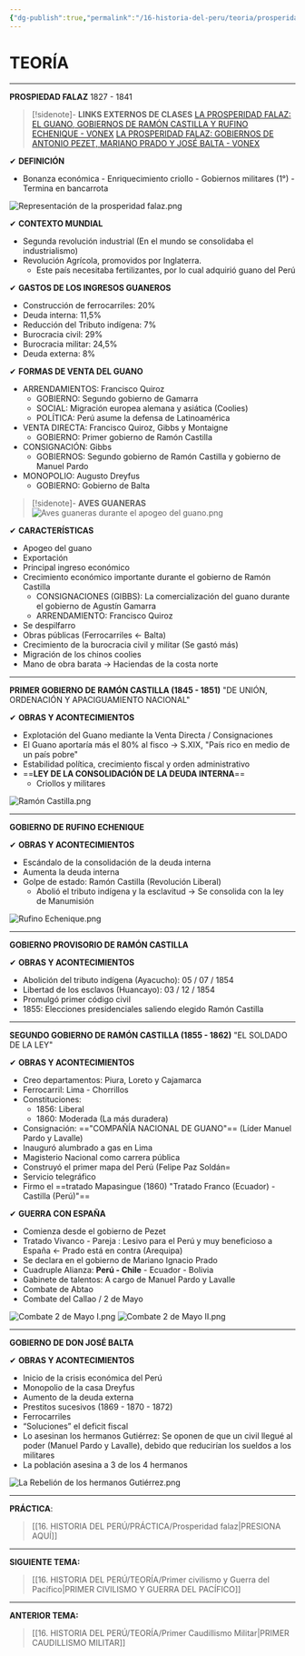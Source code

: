 ```yaml
---
{"dg-publish":true,"permalink":"/16-historia-del-peru/teoria/prosperidad-falaz/","tags":["Historia","Teoría"]}
---
```


# TEORÍA
---
**PROSPIEDAD FALAZ**
1827 - 1841

>[!sidenote]- **LINKS EXTERNOS DE CLASES**
>[LA PROSPERIDAD FALAZ: EL GUANO, GOBIERNOS DE RAMÓN CASTILLA Y RUFINO ECHENIQUE - VONEX](https://youtu.be/9Z7JXSAGvCc?si=OPDxfBmp2Dk1z-nX)
>[LA PROSPERIDAD FALAZ: GOBIERNOS DE ANTONIO PEZET, MARIANO PRADO Y JOSÉ BALTA - VONEX](https://youtu.be/WapWia46_4w?si=31JXsVTnsMI3OqjF)

✔ **DEFINICIÓN**
- Bonanza económica - Enriquecimiento criollo - Gobiernos militares (1°) - Termina en bancarrota

![Representación de la prosperidad  falaz.png](/img/user/1.%20ELEMENTOS%20GR%C3%81FICOS/Representaci%C3%B3n%20de%20la%20prosperidad%20%20falaz.png)

✔ **CONTEXTO MUNDIAL**
- Segunda revolución industrial (En el mundo se consolidaba el industrialismo)
- Revolución Agrícola, promovidos por Inglaterra. 
	- Este país necesitaba fertilizantes, por lo cual adquirió guano del Perú

✔ **GASTOS DE LOS INGRESOS GUANEROS** 
- Construcción de ferrocarriles: 20%
- Deuda interna: 11,5%
- Reducción del Tributo indígena: 7%
- Burocracia civil: 29%
- Burocracia militar: 24,5%
- Deuda externa: 8%

✔ **FORMAS DE VENTA DEL GUANO** 
- ARRENDAMIENTOS: Francisco Quiroz
	- GOBIERNO: Segundo gobierno de Gamarra 
	- SOCIAL: Migración europea alemana y asiática (Coolies)
	- POLÍTICA: Perú asume la defensa de Latinoamérica
- VENTA DIRECTA: Francisco Quiroz, Gibbs y Montaigne
	- GOBIERNO: Primer gobierno de Ramón Castilla
- CONSIGNACIÓN: Gibbs 
	- GOBIERNOS: Segundo gobierno de Ramón Castilla y gobierno de Manuel Pardo
- MONOPOLIO: Augusto Dreyfus 
	- GOBIERNO: Gobierno de Balta

>[!sidenote]- **AVES GUANERAS** 
![Aves guaneras durante el apogeo del guano.png](/img/user/1.%20ELEMENTOS%20GR%C3%81FICOS/Aves%20guaneras%20durante%20el%20apogeo%20del%20guano.png)

✔ **CARACTERÍSTICAS**
- Apogeo del guano
- Exportación
- Principal ingreso económico
- Crecimiento económico importante durante el gobierno de Ramón Castilla
	- CONSIGNACIONES (GIBBS): La comercialización del guano durante el gobierno de Agustín Gamarra
	- ARRENDAMIENTO: Francisco Quiroz
- Se despilfarro
- Obras públicas (Ferrocarriles ← Balta)
- Crecimiento de la burocracia civil y militar (Se gastó más)
- Migración de los chinos coolies
- Mano de obra barata → Haciendas de la costa norte

---
**PRIMER GOBIERNO DE RAMÓN CASTILLA (1845 - 1851)** 
"DE UNIÓN, ORDENACIÓN Y APACIGUAMIENTO NACIONAL"

✔ **OBRAS Y ACONTECIMIENTOS** 
- Explotación del Guano mediante la Venta Directa / Consignaciones
- El Guano aportaría más el 80% al fisco → S.XIX, "País rico en medio de un país pobre"
- Estabilidad política, crecimiento fiscal y orden administrativo
- ==**LEY DE LA CONSOLIDACIÓN DE LA DEUDA INTERNA**==
	- Criollos y militares

![Ramón Castilla.png](/img/user/1.%20ELEMENTOS%20GR%C3%81FICOS/Ram%C3%B3n%20Castilla.png)

---
**GOBIERNO DE RUFINO ECHENIQUE** 

✔ **OBRAS Y ACONTECIMIENTOS** 
- Escándalo de la consolidación de la deuda interna
- Aumenta la deuda interna
- Golpe de estado: Ramón Castilla (Revolución Liberal)
	- Abolió el tributo indígena y la esclavitud → Se consolida con la ley de Manumisión

![Rufino Echenique.png](/img/user/1.%20ELEMENTOS%20GR%C3%81FICOS/Rufino%20Echenique.png)

---
**GOBIERNO PROVISORIO DE RAMÓN CASTILLA** 

✔ **OBRAS Y ACONTECIMIENTOS** 
- Abolición del tributo indígena (Ayacucho): 05 / 07 / 1854
- Libertad de los esclavos (Huancayo): 03 / 12 / 1854
- Promulgó primer código civil 
- 1855: Elecciones presidenciales saliendo elegido Ramón Castilla

---
**SEGUNDO GOBIERNO DE RAMÓN CASTILLA (1855 - 1862)**
"EL SOLDADO DE LA LEY" 

✔ **OBRAS Y ACONTECIMIENTOS** 
- Creo departamentos: Piura, Loreto y Cajamarca
- Ferrocarril: Lima - Chorrillos
- Constituciones:
	- 1856: Liberal
	- 1860: Moderada (La más duradera)
- Consignación: =="COMPAÑÍA NACIONAL DE GUANO"== (Líder Manuel Pardo y Lavalle)
- Inauguró alumbrado a gas en Lima
- Magisterio Nacional como carrera pública
- Construyó el primer mapa del Perú (Felipe Paz Soldán=
- Servicio telegráfico
- Firmo el ==tratado Mapasingue (1860) "Tratado Franco (Ecuador) - Castilla (Perú)"==

✔ **GUERRA CON ESPAÑA**
- Comienza desde el gobierno de Pezet
- Tratado Vivanco - Pareja : Lesivo para el Perú y muy beneficioso a España ← Prado está en contra (Arequipa)
- Se declara en el gobierno de Mariano Ignacio Prado
- Cuadruple Alianza: **Perú - Chile** - Ecuador - Bolivia
- Gabinete de talentos: A cargo de Manuel Pardo y Lavalle
- Combate de Abtao
- Combate del Callao / 2 de Mayo

![Combate 2 de Mayo I.png](/img/user/1.%20ELEMENTOS%20GR%C3%81FICOS/Combate%202%20de%20Mayo%20I.png)
![Combate 2 de Mayo II.png](/img/user/1.%20ELEMENTOS%20GR%C3%81FICOS/Combate%202%20de%20Mayo%20II.png)

---
**GOBIERNO DE DON JOSÉ BALTA** 

✔ **OBRAS Y ACONTECIMIENTOS** 
- Inicio de la crisis económica del Perú
- Monopolio de la casa Dreyfus
- Aumento de la deuda externa
- Prestitos sucesivos (1869 - 1870 - 1872)
- Ferrocarriles
- “Soluciones” el deficit fiscal
- Lo asesinan los hermanos Gutiérrez: Se oponen de que un civil llegué al poder (Manuel Pardo y Lavalle), debido que reducirían los sueldos a los militares
- La población asesina a 3 de los 4 hermanos

![La Rebelión de los hermanos Gutiérrez.png](/img/user/1.%20ELEMENTOS%20GR%C3%81FICOS/La%20Rebeli%C3%B3n%20de%20los%20hermanos%20Guti%C3%A9rrez.png)

---
**PRÁCTICA**:
>[[16. HISTORIA DEL PERÚ/PRÁCTICA/Prosperidad falaz\|PRESIONA AQUÍ]]

---
**SIGUIENTE TEMA:** 
>[[16. HISTORIA DEL PERÚ/TEORÍA/Primer civilismo y Guerra del Pacífico\|PRIMER CIVILISMO Y GUERRA DEL PACÍFICO]]

---
**ANTERIOR TEMA:**
>[[16. HISTORIA DEL PERÚ/TEORÍA/Primer Caudillismo Militar\|PRIMER CAUDILLISMO MILITAR]]
